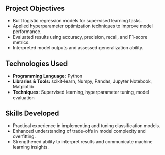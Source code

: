 ## Project Objectives

- Built logistic regression models for supervised learning tasks.
- Applied hyperparameter optimization techniques to improve model performance.
- Evaluated results using accuracy, precision, recall, and F1-score metrics.
- Interpreted model outputs and assessed generalization ability.

## Technologies Used

- **Programming Language:** Python
- **Libraries & Tools:** scikit-learn, Numpy, Pandas, Jupyter Notebook, Matplotlib
- **Techniques:** Supervised learning, hyperparameter tuning, model evaluation

## Skills Developed

- Practical experience in implementing and tuning classification models.
- Enhanced understanding of trade-offs in model complexity and overfitting.
- Strengthened ability to interpret results and communicate machine learning insights.
